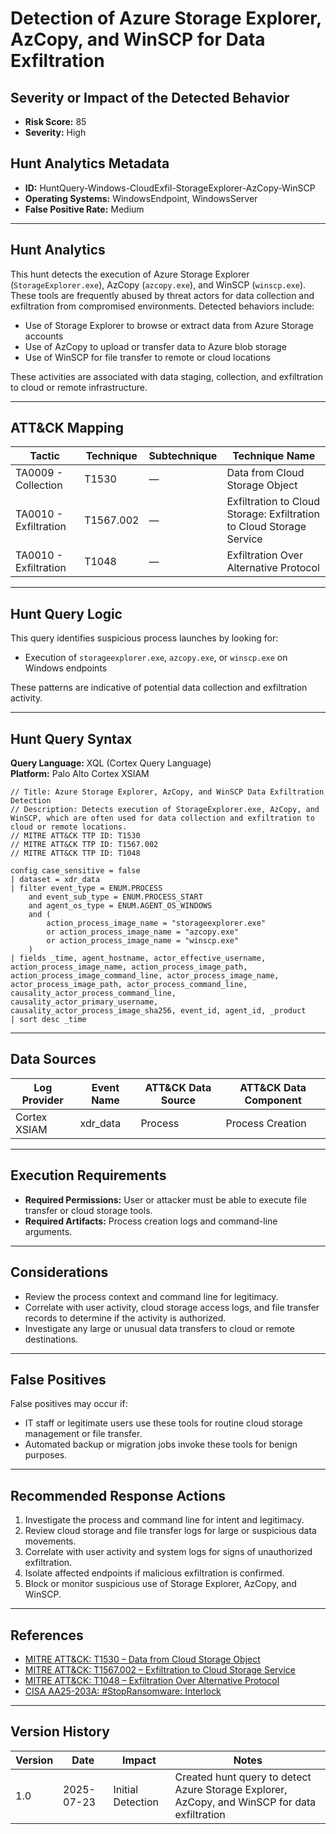 # Detection of Azure Storage Explorer, AzCopy, and WinSCP for Data Exfiltration

## Severity or Impact of the Detected Behavior
- **Risk Score:** 85
- **Severity:** High

## Hunt Analytics Metadata

- **ID:** HuntQuery-Windows-CloudExfil-StorageExplorer-AzCopy-WinSCP
- **Operating Systems:** WindowsEndpoint, WindowsServer
- **False Positive Rate:** Medium

---

## Hunt Analytics

This hunt detects the execution of Azure Storage Explorer (`StorageExplorer.exe`), AzCopy (`azcopy.exe`), and WinSCP (`winscp.exe`). These tools are frequently abused by threat actors for data collection and exfiltration from compromised environments. Detected behaviors include:

- Use of Storage Explorer to browse or extract data from Azure Storage accounts
- Use of AzCopy to upload or transfer data to Azure blob storage
- Use of WinSCP for file transfer to remote or cloud locations

These activities are associated with data staging, collection, and exfiltration to cloud or remote infrastructure.

---

## ATT&CK Mapping

| Tactic                | Technique   | Subtechnique | Technique Name                                                        |
|-----------------------|-------------|--------------|-----------------------------------------------------------------------|
| TA0009 - Collection   | T1530       | —            | Data from Cloud Storage Object                                        |
| TA0010 - Exfiltration | T1567.002   | —            | Exfiltration to Cloud Storage: Exfiltration to Cloud Storage Service  |
| TA0010 - Exfiltration | T1048       | —            | Exfiltration Over Alternative Protocol                                |

---

## Hunt Query Logic

This query identifies suspicious process launches by looking for:

- Execution of `storageexplorer.exe`, `azcopy.exe`, or `winscp.exe` on Windows endpoints

These patterns are indicative of potential data collection and exfiltration activity.

---

## Hunt Query Syntax

**Query Language:** XQL (Cortex Query Language)  
**Platform:** Palo Alto Cortex XSIAM

```xql
// Title: Azure Storage Explorer, AzCopy, and WinSCP Data Exfiltration Detection
// Description: Detects execution of StorageExplorer.exe, AzCopy, and WinSCP, which are often used for data collection and exfiltration to cloud or remote locations.
// MITRE ATT&CK TTP ID: T1530
// MITRE ATT&CK TTP ID: T1567.002
// MITRE ATT&CK TTP ID: T1048

config case_sensitive = false
| dataset = xdr_data
| filter event_type = ENUM.PROCESS
    and event_sub_type = ENUM.PROCESS_START
    and agent_os_type = ENUM.AGENT_OS_WINDOWS
    and (
        action_process_image_name = "storageexplorer.exe"
        or action_process_image_name = "azcopy.exe"
        or action_process_image_name = "winscp.exe"
    )
| fields _time, agent_hostname, actor_effective_username, action_process_image_name, action_process_image_path, action_process_image_command_line, actor_process_image_name, actor_process_image_path, actor_process_command_line, causality_actor_process_command_line, causality_actor_primary_username, causality_actor_process_image_sha256, event_id, agent_id, _product
| sort desc _time
```

---

## Data Sources

| Log Provider   | Event Name | ATT&CK Data Source | ATT&CK Data Component |
|----------------|------------|--------------------|-----------------------|
| Cortex XSIAM   | xdr_data   | Process            | Process Creation      |

---

## Execution Requirements

- **Required Permissions:** User or attacker must be able to execute file transfer or cloud storage tools.
- **Required Artifacts:** Process creation logs and command-line arguments.

---

## Considerations

- Review the process context and command line for legitimacy.
- Correlate with user activity, cloud storage access logs, and file transfer records to determine if the activity is authorized.
- Investigate any large or unusual data transfers to cloud or remote destinations.

---

## False Positives

False positives may occur if:

- IT staff or legitimate users use these tools for routine cloud storage management or file transfer.
- Automated backup or migration jobs invoke these tools for benign purposes.

---

## Recommended Response Actions

1. Investigate the process and command line for intent and legitimacy.
2. Review cloud storage and file transfer logs for large or suspicious data movements.
3. Correlate with user activity and system logs for signs of unauthorized exfiltration.
4. Isolate affected endpoints if malicious exfiltration is confirmed.
5. Block or monitor suspicious use of Storage Explorer, AzCopy, and WinSCP.

---

## References

- [MITRE ATT&CK: T1530 – Data from Cloud Storage Object](https://attack.mitre.org/techniques/T1530/)
- [MITRE ATT&CK: T1567.002 – Exfiltration to Cloud Storage Service](https://attack.mitre.org/techniques/T1567/002/)
- [MITRE ATT&CK: T1048 – Exfiltration Over Alternative Protocol](https://attack.mitre.org/techniques/T1048/)
- [CISA AA25-203A: #StopRansomware: Interlock](https://www.cisa.gov/news-events/cybersecurity-advisories/aa25-203a)

---

## Version History

| Version | Date       | Impact            | Notes                                                                                      |
|---------|------------|-------------------|--------------------------------------------------------------------------------------------|
| 1.0     | 2025-07-23 | Initial Detection | Created hunt query to detect Azure Storage Explorer, AzCopy, and WinSCP for data exfiltration |
